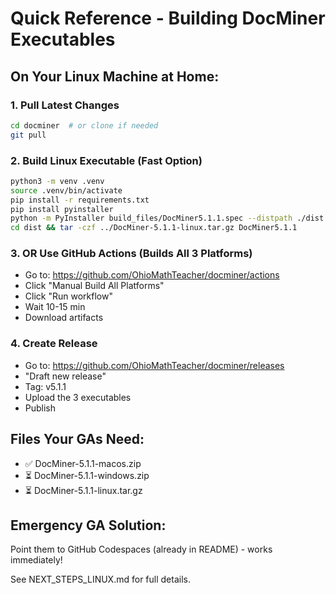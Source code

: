 # Quick Reference - Building DocMiner Executables

## On Your Linux Machine at Home:

### 1. Pull Latest Changes
```bash
cd docminer  # or clone if needed
git pull
```

### 2. Build Linux Executable (Fast Option)
```bash
python3 -m venv .venv
source .venv/bin/activate
pip install -r requirements.txt
pip install pyinstaller
python -m PyInstaller build_files/DocMiner5.1.1.spec --distpath ./dist --workpath ./build --clean --noconfirm
cd dist && tar -czf ../DocMiner-5.1.1-linux.tar.gz DocMiner5.1.1
```

### 3. OR Use GitHub Actions (Builds All 3 Platforms)
- Go to: https://github.com/OhioMathTeacher/docminer/actions
- Click "Manual Build All Platforms"
- Click "Run workflow"
- Wait 10-15 min
- Download artifacts

### 4. Create Release
- Go to: https://github.com/OhioMathTeacher/docminer/releases
- "Draft new release"
- Tag: v5.1.1
- Upload the 3 executables
- Publish

## Files Your GAs Need:
- ✅ DocMiner-5.1.1-macos.zip
- ⏳ DocMiner-5.1.1-windows.zip
- ⏳ DocMiner-5.1.1-linux.tar.gz

## Emergency GA Solution:
Point them to GitHub Codespaces (already in README) - works immediately!

See NEXT_STEPS_LINUX.md for full details.
